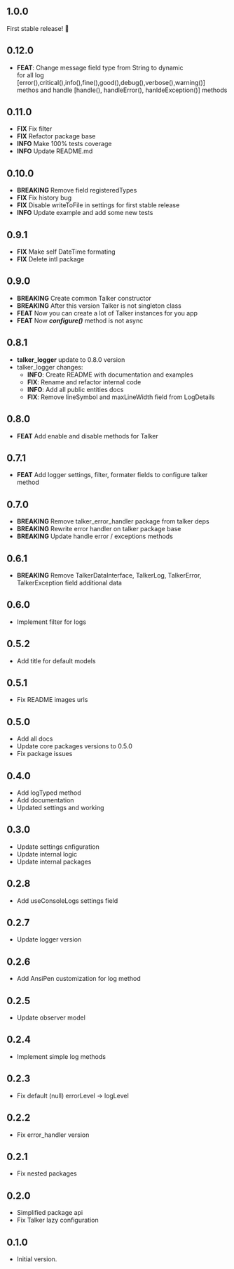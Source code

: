 ## 1.0.0
First stable release! 🎉

## 0.12.0
  - **FEAT**: Change message field type from String to dynamic<br>for all log [error(),critical(),info(),fine(),good(),debug(),verbose(),warning()] methos and handle [handle(), handleError(), hanldeException()] methods

## 0.11.0
  - **FIX** Fix filter
  - **FIX** Refactor package base
  - **INFO** Make 100% tests coverage
  - **INFO** Update README.md

## 0.10.0
  - **BREAKING** Remove field registeredTypes
  - **FIX** Fix history bug
  - **FIX** Disable writeToFile in settings for first stable release
  - **INFO** Update example and add some new tests

## 0.9.1
  - **FIX** Make self DateTime formating
  - **FIX** Delete intl package

## 0.9.0
  - **BREAKING** Create common Talker constructor
  - **BREAKING** After this version Talker is not singleton class 
  - **FEAT** Now you can create a lot of Talker instances for you app
  - **FEAT** Now ***configure()*** method is not async

## 0.8.1
- **talker_logger** update to 0.8.0 version
- talker_logger changes:
  - **INFO**: Create README with documentation and examples
  - **FIX**: Rename and refactor internal code
  - **INFO**: Add all public entities docs
  - **FIX**: Remove lineSymbol and maxLineWidth field from LogDetails

## 0.8.0
- **FEAT** Add enable and disable methods for Talker

## 0.7.1
- **FEAT** Add logger settings, filter, formater fields to configure talker method

## 0.7.0
- **BREAKING** Remove talker_error_handler package from talker deps
- **BREAKING** Rewrite error handler on talker package base
- **BREAKING** Update handle error / exceptions methods

## 0.6.1
- **BREAKING** Remove TalkerDataInterface, 
TalkerLog, TalkerError, TalkerException field additional data
    

## 0.6.0
- Implement filter for logs

## 0.5.2
- Add title for default models

## 0.5.1
- Fix README images urls

## 0.5.0
- Add all docs
- Update core packages versions to 0.5.0
- Fix package issues

## 0.4.0
- Add logTyped method
- Add documentation
- Updated settings and working

## 0.3.0
- Update settings cnfiguration
- Update internal logic
- Update internal packages

## 0.2.8
- Add useConsoleLogs settings field

## 0.2.7
- Update logger version

## 0.2.6
- Add AnsiPen customization for log method

## 0.2.5
- Update observer model

## 0.2.4
- Implement simple log methods

## 0.2.3
- Fix default (null) errorLevel -> logLevel

## 0.2.2
- Fix error_handler version

## 0.2.1
- Fix nested packages

## 0.2.0
- Simplified package api
- Fix Talker lazy configuration

## 0.1.0

- Initial version.
